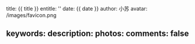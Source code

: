 title: {{ title }}
entitle: ''
date: {{ date }}
author: 小苏
avatar: /images/favicon.png
<!-- authorLink: https://www.tangkunyin.com
authorAbout: https://about.tangkunyin.com
authorDesc: 在写bug的康庄大道上一骑绝尘 -->
keywords: 
description: 
photos: 
comments: false
---
